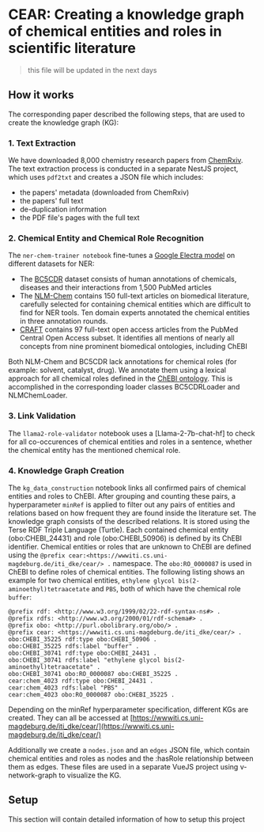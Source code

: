 # CEAR: Creating a knowledge graph of chemical entities and roles in scientific literature

> this file will be updated in the next days

## How it works
The corresponding paper described the following steps, that are used to create the knowledge graph (KG):

### 1. Text Extraction
We have downloaded 8,000 chemistry research papers from [ChemRxiv](https://chemrxiv.org/). The text extraction process is conducted in a separate NestJS project, which uses `pdf2txt` and creates a JSON file which includes:
- the papers' metadata (downloaded from ChemRxiv)
- the papers' full text
- de-duplication information
- the PDF file's pages with the full text

### 2. Chemical Entity and Chemical Role Recognition
The `ner-chem-trainer notebook` fine-tunes a [Google Electra model](https://huggingface.co/google/electra-base-discriminator) on different datasets for NER:

- The [BC5CDR](https://github.com/JHnlp/BioCreative-V-CDR-Corpus) dataset consists of human annotations of chemicals, diseases and their
interactions from 1,500 PubMed articles
- The [NLM-Chem](https://ftp.ncbi.nlm.nih.gov/pub/lu/NLMChem/) contains 150 full-text articles on biomedical literature, carefully
selected for containing chemical entities which are difficult to find for NER tools. Ten
domain experts annotated the chemical entities in three annotation rounds.
- [CRAFT](https://github.com/JHnlp/BioCreative-V-CDR-Corpus) contains 97 full-text open access articles from the PubMed Central
Open Access subset. It identifies all mentions of nearly all concepts from nine prominent
biomedical ontologies, including ChEBI

Both NLM-Chem and BC5CDR lack annotations for chemical roles (for example: solvent, catalyst, drug). We annotate them using a lexical approach for all chemical roles defined in the [ChEBI ontology](https://www.ebi.ac.uk/chebi/). This is accomplished in the corresponding loader classes BC5CDRLoader and NLMChemLoader.

### 3. Link Validation
The `llama2-role-validator` notebook uses a [Llama-2-7b-chat-hf] to check for all co-occurences of chemical entities and roles in a sentence, whether the chemical entity has the mentioned chemical role.

### 4. Knowledge Graph Creation
The `kg_data_construction` notebook links all confirmed pairs of chemical entities and roles to ChEBI. After grouping and counting these pairs, a hyperparameter `minRef` is applied to filter out any pairs of entities and relations based on how frequent they are found inside the literature set. The knowledge graph consists of the described relations. It is stored using the Terse RDF Triple Language (Turtle). Each contained chemical entity (obo:CHEBI_24431) and role (obo:CHEBI_50906) is defined by its ChEBI identifier. Chemical entities or roles that are unknown to ChEBI are defined using the `@prefix cear:<https://wwwiti.cs.uni-magdeburg.de/iti_dke/cear/> .` namespace. The `obo:RO_0000087` is used in ChEBI to define roles of chemical entities. The following listing shows an example for two chemical entities, `ethylene glycol bis(2-aminoethyl)tetraacetate` and `PBS`, both of which have the chemical role `buffer`:

```turtle
@prefix rdf: <http://www.w3.org/1999/02/22-rdf-syntax-ns#> .
@prefix rdfs: <http://www.w3.org/2000/01/rdf-schema#> .
@prefix obo: <http://purl.obolibrary.org/obo/> .
@prefix cear: <https://wwwiti.cs.uni-magdeburg.de/iti_dke/cear/> .
obo:CHEBI_35225 rdf:type obo:CHEBI_50906 .
obo:CHEBI_35225 rdfs:label "buffer" .
obo:CHEBI_30741 rdf:type obo:CHEBI_24431 .
obo:CHEBI_30741 rdfs:label "ethylene glycol bis(2-aminoethyl)tetraacetate" .
obo:CHEBI_30741 obo:RO_0000087 obo:CHEBI_35225 .
cear:chem_4023 rdf:type obo:CHEBI_24431 .
cear:chem_4023 rdfs:label "PBS" .
cear:chem_4023 obo:RO_0000087 obo:CHEBI_35225 .
```

Depending on the minRef hyperparameter specification, different KGs are created. They can all be accessed at [https://wwwiti.cs.uni-magdeburg.de/iti_dke/cear/](https://wwwiti.cs.uni-magdeburg.de/iti_dke/cear/)


Additionally we create a `nodes.json` and an `edges` JSON file, which contain chemical entities and roles as nodes and the :hasRole relationship between them as edges. These files are used in a separate VueJS project using v-network-graph to visualize the KG.


## Setup
This section will contain detailed information of how to setup this project
